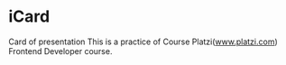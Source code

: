 # iCard
Card of presentation
This is a practice of Course Platzi(www.platzi.com) Frontend Developer course.
